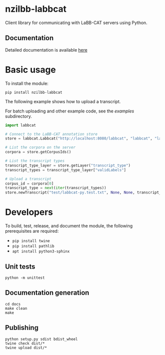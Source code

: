 # nzilbb-labbcat

Client library for communicating with LaBB-CAT servers using Python.

## Documentation

Detailed documentation is available [here](https://nzilbb.github.io/labbcat-py/)

# Basic usage

To install the module:

```
pip install nzilbb-labbcat
```

The following example shows how to upload a transcript.

For batch uploading and other example code, see the *examples* subdirectory.

```python
import labbcat

# Connect to the LaBB-CAT annotation store
store = labbcat.Labbcat("http://localhost:8080/labbcat", "labbcat", "labbcat")

# List the corpora on the server
corpora = store.getCorpusIds()

# List the transcript types
transcript_type_layer = store.getLayer("transcript_type")
transcript_types = transcript_type_layer["validLabels"]

# Upload a transcript
corpus_id = corpora[0]
transcript_type = next(iter(transcript_types))
store.newTranscript("test/labbcat-py.test.txt", None, None, transcript_type, corpus_id, "test")

```

# Developers

To build, test, release, and document the module, the following prerequisites are required:
 - `pip install twine`
 - `pip install pathlib`
 - `apt install python3-sphinx`

## Unit tests

```
python -m unittest
```

## Documentation generation

```
cd docs
make clean
make
```

## Publishing

```
python setup.py sdist bdist_wheel
twine check dist/*
twine upload dist/*
```